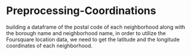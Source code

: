 # Preprocessing-Coordinations
building a dataframe of the postal code of each neighborhood along with the borough name and neighborhood name, in order to utilize the Foursquare location data, we need to get the latitude and the longitude coordinates of each neighborhood. 
